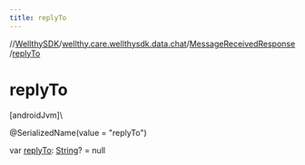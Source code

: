 ```yaml
---
title: replyTo
---
```

//[WellthySDK](../../../index.html)/[wellthy.care.wellthysdk.data.chat](../index.html)/[MessageReceivedResponse](index.html)/[replyTo](reply-to.html)



# replyTo



[androidJvm]\




@SerializedName(value = "replyTo")



var [replyTo](reply-to.html): [String](https://kotlinlang.org/api/latest/jvm/stdlib/kotlin/-string/index.html)? = null




